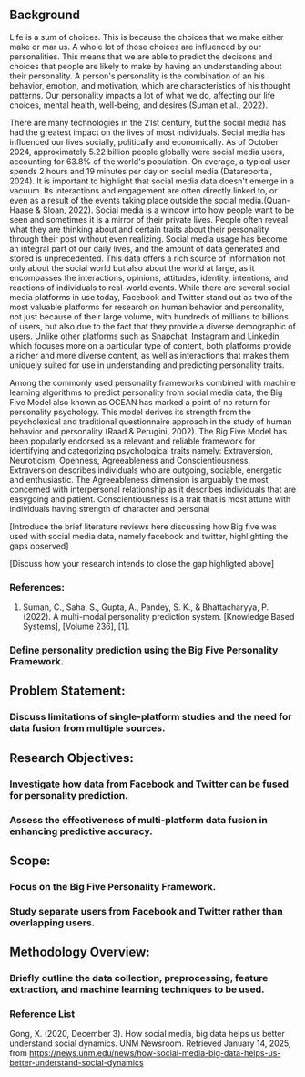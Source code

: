

## Background

Life is a sum of choices. This is because the choices that we make either make or mar us. A whole lot of those choices are influenced by our personalities. This means that we are able to predict the decisons and choices that people are likely to make by having an understanding about their personality. A person's personality is the combination of an his behavior, emotion, and motivation, which are characteristics of his thought patterns. Our personality impacts a lot of what we do, affecting our life choices, mental health, well-being, and desires (Suman et al., 2022).

There are many technologies in the 21st century, but the social media has had the greatest impact on the lives of most individuals. Social media has influenced our lives socially, politically and economically. As of October 2024, approximately 5.22 billion people globally were social media users, accounting for 63.8% of the world's population. On average, a typical user spends 2 hours and 19 minutes per day on social media (Datareportal, 2024). It is important to highlight that social media data doesn't emerge in a vacuum. Its interactions and engagement are often directly linked to, or even as a result of the events taking place outside the social media.(Quan-Haase & Sloan, 2022). Social media is a window into how people want to be seen and sometimes it is a mirror of their private lives. People often reveal what they are thinking about and certain traits about their personality through their post without even realizing. Social media usage has become an integral part of our daily lives, and the amount of data generated and stored is unprecedented. This data offers a rich source of information not only about the social world but also about the world at large, as it encompasses the interactions, opinions, attitudes, identity, intentions, and reactions of individuals to real-world events. While there are several social media platforms in use today, Facebook and Twitter stand out as two of the most valuable platforms for research on human behavior and personality, not just because of their large volume, with hundreds of millions to billions of users, but also due to the fact that they provide a diverse demographic of users. Unlike other platforms such as Snapchat, Instagram and Linkedin which focuses more on a particular type of content, both platforms provide a richer and more diverse content, as well as interactions that makes them uniquely suited for use in understanding and predicting personality traits.

Among the commonly used personality frameworks combined with machine learning algorithms to predict personality from social media data, the Big Five Model also known as OCEAN has marked a point of no return for personality psychology. This model derives its strength from the psycholexical and traditional questionnaire approach in the study of human behavior and personality (Raad & Perugini, 2002). The Big Five Model has been popularly endorsed as a relevant and reliable framework for identifying and categorizing psychological traits namely: Extraversion, Neuroticism, Openness, Agreeableness and Conscientiousness. Extraversion describes individuals who are outgoing, sociable, energetic and enthusiastic. The Agreeableness dimension is arguably the most concerned with interpersonal relationship as it describes individuals that are easygoing and patient. Conscientiousness is a trait that is most attune with individuals having strength of character and personal 

[Introduce the brief literature reviews here discussing how Big five was used with social media data, namely facebook and twitter, highlighting the gaps observed]

[Discuss how your research intends to close the gap highligted above]






### References:
1. Suman, C., Saha, S., Gupta, A., Pandey, S. K., & Bhattacharyya, P. (2022). A multi-modal personality prediction system. [Knowledge Based Systems], [Volume 236], [1].



### Define personality prediction using the Big Five Personality Framework.




## Problem Statement:


### Discuss limitations of single-platform studies and the need for data fusion from multiple sources.



## Research Objectives:

### Investigate how data from Facebook and Twitter can be fused for personality prediction.

### Assess the effectiveness of multi-platform data fusion in enhancing predictive accuracy.


## Scope:

### Focus on the Big Five Personality Framework.

### Study separate users from Facebook and Twitter rather than overlapping users.


## Methodology Overview:

### Briefly outline the data collection, preprocessing, feature extraction, and machine learning techniques to be used.
 

### Reference List

Gong, X. (2020, December 3). How social media, big data helps us better understand social dynamics. UNM Newsroom. Retrieved January 14, 2025, from https://news.unm.edu/news/how-social-media-big-data-helps-us-better-understand-social-dynamics




